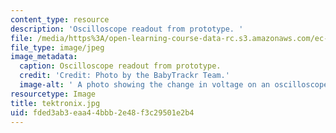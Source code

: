 ```yaml
---
content_type: resource
description: 'Oscilloscope readout from prototype. '
file: /media/https%3A/open-learning-course-data-rc.s3.amazonaws.com/ec-710-d-lab-medical-technologies-for-the-developing-world-spring-2010/fded3ab3eaa44bbb2e48f3c29501e2b4_tektronix.jpg
file_type: image/jpeg
image_metadata:
  caption: Oscilloscope readout from prototype.
  credit: 'Credit: Photo by the BabyTrackr Team.'
  image-alt: ' A photo showing the change in voltage on an oscilloscope.'
resourcetype: Image
title: tektronix.jpg
uid: fded3ab3-eaa4-4bbb-2e48-f3c29501e2b4
---
```

